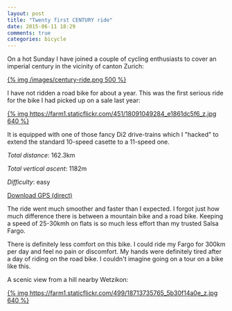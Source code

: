 ```yaml
---
layout: post
title: "Twenty first CENTURY ride"
date: 2015-06-11 18:29
comments: true
categories: bicycle
---
```


On a hot Sunday I have joined a couple of cycling enthusiasts to cover an imperial century in the vicinity of canton Zurich:

[{% img /images/century-ride.png 500 %}](/images/century-ride.png)

I have not ridden a road bike for about a year. This was the first serious ride for the bike I had picked up on a sale last year:

[{% img https://farm1.staticflickr.com/451/18091049284_e1861dc5f6_z.jpg 640 %}](https://www.flickr.com/photos/tentaclephotos/18091049284)

It is equipped with one of those fancy Di2 drive-trains which I "hacked" to extend the standard 10-speed casette to a 11-speed one.

*Total distance*: 162.3km

*Total vertical ascent*: 1182m

*Difficulty*: easy

[Download GPS (direct)](/files/century-ride.gpx)

The ride went much smoother and faster than I expected. I forgot just how much difference there is between a mountain bike and a road bike. Keeping a speed of 25-30kmh on flats is so much less effort than my trusted Salsa Fargo.

There is definitely less comfort on this bike. I could ride my Fargo for 300km per day and feel no pain or discomfort. My hands were definitely tired after a day of riding on the road bike. I couldn't imagine going on a tour on a bike like this.

A scenic view from a hill nearby Wetzikon:

[{% img https://farm1.staticflickr.com/499/18713735765_5b30f14a0e_z.jpg 640 %}](https://www.flickr.com/photos/tentaclephotos/18713735765)